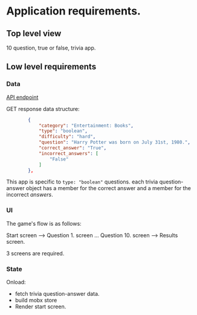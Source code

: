 # Application requirements.

## Top level view

10 question, true or false, trivia app.

## Low level requirements

### Data

[API endpoint](https://opentdb.com/api.php?amount=10&difficulty=hard&type=boolean)

GET response data structure:

```json
        {
            "category": "Entertainment: Books",
            "type": "boolean",
            "difficulty": "hard",
            "question": "Harry Potter was born on July 31st, 1980.",
            "correct_answer": "True",
            "incorrect_answers": [
                "False"
            ]
        },
```

This app is specific to `type: "boolean"` questions. each trivia question-answer object
has a member for the correct answer and a member for the incorrect *answers*.

### UI

The game's flow is as follows:

Start screen --> Question 1. screen ... Question 10. screen -->  Results screen.

3 screens are required.

### State

Onload:

- fetch trivia question-answer data.
- build mobx store
- Render start screen.





